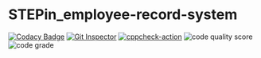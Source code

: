 # STEPin_employee-record-system
[![Codacy Badge](https://app.codacy.com/project/badge/Grade/8212dcaf4c7749c88640c0e9d6cd0761)](https://www.codacy.com/gh/aishwaryakasula/STEPin_employee-record-system/dashboard?utm_source=github.com&amp;utm_medium=referral&amp;utm_content=aishwaryakasula/STEPin_employee-record-system&amp;utm_campaign=Badge_Grade)
[![Git Inspector](https://github.com/aishwaryakasula/STEPin_employee-record-system/actions/workflows/git_inspector.yml/badge.svg)](https://github.com/aishwaryakasula/STEPin_employee-record-system/actions/workflows/git_inspector.yml)
[![cppcheck-action](https://github.com/aishwaryakasula/STEPin_employee-record-system/actions/workflows/cppcheck.yml/badge.svg)](https://github.com/aishwaryakasula/STEPin_employee-record-system/actions/workflows/cppcheck.yml)
![code quality score](https://www.code-inspector.com/project/27739/score/svg?branch=main&service=github)
![code grade](https://www.code-inspector.com/project/27739/status/svg?branch=main&service=github)
